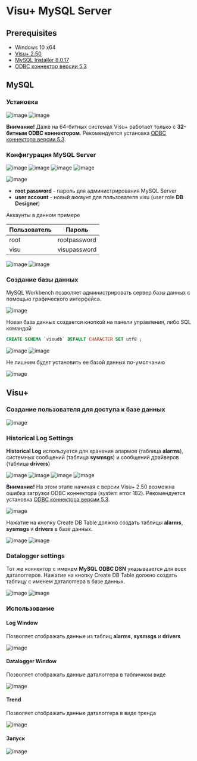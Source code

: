 # Visu+ MySQL Server

## Prerequisites

-  Windows 10 x64
-  [Visu+ 2.50](https://www.phoenixcontact.com/online/portal/ru/?uri=pxc-oc-itemdetail:pid=2988544&&tab=5)
-  [MySQL Installer 8.0.17](https://dev.mysql.com/downloads/installer/)
-  [ODBC коннектор версии 5.3](http://dev.mysql.com/downloads/connector/odbc/5.3.html)

## MySQL 

### Установка

![image](images/4bc9cba53f7ca7b6f7356f2409a18ec8/image.png)
![image](images/384793b9d4cc5c6e5e860c84b9e216aa/image.png)

**Внимание!** Даже на 64-битных системах Visu+ работает только с **32-битным ODBC коннектором**. Рекомендуется установка [ODBC коннектора версии 5.3](http://dev.mysql.com/downloads/connector/odbc/5.3.html).

### Конфигурация MySQL Server

![image](images/2d9daa1d35ac3923718c77330e15cd81/image.png)
![image](images/f0a3610b71ca6f55a3c3a8b8847625c7/image.png)
![image](images/12596ed794cca41fd2bc6efe977fa9ab/image.png)
![image](images/2cd83c7c9b42c5a26d7318fd783b8d57/image.png)

![image](images/967b164c878ebb124bda0173828db524/image.png)

-  **root password** - пароль для администрирования MySQL Server
-  **user account** - новый аккаунт для пользователя visu (user role **DB Designer**)

Аккаунты в данном примере

| Пользователь | Пароль |
| ------------ | ------ |
| root | rootpassword |
| visu | visupassword |

![image](images/ea16fc1b306040efabac3ed89898ea25/image.png)
![image](images/e8120845045bdc22a5c58370d6041e1e/image.png)

### Создание базы данных

MySQL Workbench позволяет администрировать сервер базы данных с помощью графического интерфейса.

![image](images/8d6362b95ff3d080b5210a2bf54dcf1f/image.png)

Новая база данных создается кнопкой на панели управления, либо SQL командой
```sql
CREATE SCHEMA `visudb` DEFAULT CHARACTER SET utf8 ;
```

![image](images/b0a111d8f9ad1fea0c4b8d95ca87852f/image.png)
![image](images/e0d1e62e3afe678fb8298db8a9da0ef2/image.png)

Не лишним будет установить ее базой данных по-умолчанию

![image](images/156be060dbb4e5d412454aa9496ca4ec/image.png)

## Visu+

### Создание пользователя для доступа к базе данных

![image](images/dd7cc150f4909adace53529f8aa2b611/image.png)

### Historical Log Settings

**Historical Log** используется для хранения алармов (таблица **alarms**), системных сообщений (таблица **sysmsgs**) и сообщений драйверов (таблица **drivers**)

![image](images/955f0985a7cb827f6f4ce0c048012687/image.png)
![image](images/29393ee7822971f6417458439ebf6844/image.png)
![image](images/46dbc378ea9b1b6525481d8bee00c2ed/image.png)
![image](images/12a4b15e3d9703952bed5ce861bce2f4/image.png)    

**Внимание!** На этом этапе начиная с версии Visu+ 2.50 возможна ошибка загрузки ODBC коннектора (system error  182). Рекомендуется установка [ODBC коннектора версии 5.3](http://dev.mysql.com/downloads/connector/odbc/5.3.html).

![image](images/91d2298327ca5cc96636e64f4824e5a4/image.png)

Нажатие на кнопку Create DB Table должно создать таблицы **alarms**, **sysmsgs** и **drivers** в базе данных.

![image](images/3dfc665110f2548cfe4d9e782eca934d/image.png)
![image](images/37a28a76b48ef5961829e7b4b03be42f/image.png)

### Datalogger settings

Тот же коннектор с именем **MySQL ODBC DSN** указываается для всех даталоггеров. Нажатие на кнопку Create DB Table должно создать таблицу с именем даталоггера в базе данных.

![image](images/68eee1280664f42ac43bfc5cd9ae903d/image.png)
![image](images/2d1ff6bc5abc805a35fb8a3214434e27/image.png)

### Использование

#### Log Window

Позволяет отображать данные из таблиц **alarms**, **sysmsgs** и **drivers**

![image](images/fbffa2986a57230c1c4de1e6ceca38b9/image.png)

#### Datalogger Window

Позволяет отображать данные даталоггера в табличном виде

![image](images/ccbaf519ca9051a046233277c6be489e/image.png)

#### Trend

Позволяет отображать данные даталоггера в виде тренда

![image](images/0e139ed1f764e51b7e3151e51292df23/image.png)

#### Запуск

![image](images/540c994dee436d905a468a3f0b255bb5/image.png)